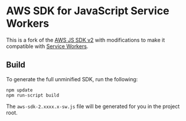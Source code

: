 # AWS SDK for JavaScript Service Workers

This is a fork of the [AWS JS SDK v2](https://github.com/aws/aws-sdk-js) with modifications to make it compatible with [Service Workers](https://developers.google.com/web/fundamentals/primers/service-workers).

## Build

To generate the full unminified SDK, run the following:

```
npm update
npm run-script build
```

The `aws-sdk-2.xxxx.x-sw.js` file will be generated for you in the project root.

